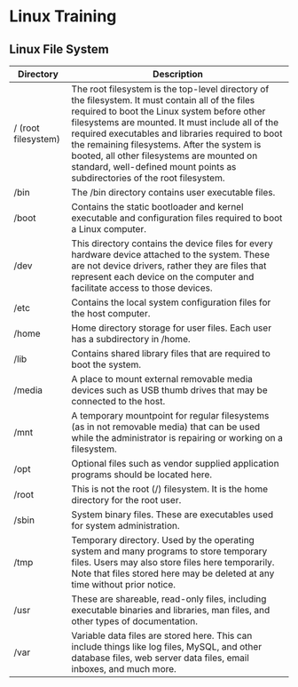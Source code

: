 # Linux Training

## Linux File System

 Directory | Description
 ----------|------------------------------------------------------------------------------------------
 / (root filesystem) |	The root filesystem is the top-level directory of the filesystem. It must contain all of the files required to boot the Linux system before other filesystems are mounted. It must include all of the required executables and libraries required to boot the remaining filesystems. After the system is booted, all other filesystems are mounted on standard, well-defined mount points as subdirectories of the root filesystem.
 /bin |	The /bin directory contains user executable files.
 /boot |	Contains the static bootloader and kernel executable and configuration files required to boot a Linux computer.
 /dev |	This directory contains the device files for every hardware device attached to the system. These are not device drivers, rather they are files that represent each device on the computer and facilitate access to those devices.
 /etc |	Contains the local system configuration files for the host computer.
 /home | Home directory storage for user files. Each user has a subdirectory in /home.
 /lib |	Contains shared library files that are required to boot the system.
 /media  |	A place to mount external removable media devices such as USB thumb drives that may be connected to the host.
 /mnt |	A temporary mountpoint for regular filesystems (as in not removable media) that can be used while the administrator is repairing or working on a filesystem.
 /opt |	Optional files such as vendor supplied application programs should be located here.
 /root | This is not the root (/) filesystem. It is the home directory for the root user.
 /sbin | System binary files. These are executables used for system administration.
 /tmp |	Temporary directory. Used by the operating system and many programs to store temporary files. Users may also store files here temporarily. Note that files stored here may be deleted at any time without prior notice.
 /usr |	These are shareable, read-only files, including executable binaries and libraries, man files, and other types of documentation.
 /var |	Variable data files are stored here. This can include things like log files, MySQL, and other database files, web server data files, email inboxes, and much more.